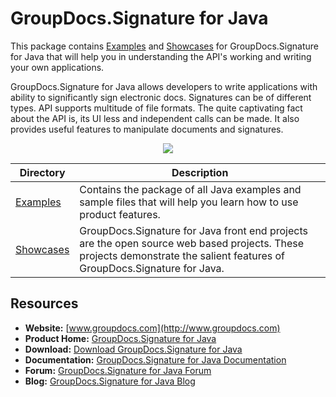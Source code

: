 # GroupDocs.Signature for Java

This package contains [Examples](https://github.com/groupdocs-signature/GroupDocs.Signature-for-Java) and [Showcases](#) for GroupDocs.Signature for Java that will help you in understanding the API's working and writing your own applications.

GroupDocs.Signature for Java allows developers to write applications with ability to significantly sign electronic docs. Signatures can be of different types. API supports multitude of file formats. The quite captivating fact about the API is, its UI less and independent calls can be made. It also provides useful features to manipulate documents and signatures.

<p align="center">

  <a title="Download complete GroupDocs.Signature for Java source code" href="https://codeload.github.com/groupdocs-signature/GroupDocs.Signature-for-Java/zip/master">
	<img src="https://raw.github.com/AsposeExamples/java-examples-dashboard/master/images/downloadZip-Button-Large.png" />
  </a>
</p>

Directory | Description
--------- | -----------
[Examples](https://github.com/groupdocs-signature/GroupDocs.Signature-for-Java)  | Contains the package of all Java examples and sample files that will help you learn how to use product features. 
[Showcases](#)  | GroupDocs.Signature for Java front end projects are the open source web based projects. These projects demonstrate the salient features of GroupDocs.Signature for Java. 

## Resources

+ **Website:** [www.groupdocs.com](http://www.groupdocs.com)
+ **Product Home:** [GroupDocs.Signature for Java](https://www.groupdocs.com/products/signature/java)
+ **Download:** [Download GroupDocs.Signature for Java](https://downloads.groupdocs.com/signature/java)
+ **Documentation:** [GroupDocs.Signature for Java Documentation](https://docs.groupdocs.com/display/signaturejava/Home)
+ **Forum:** [GroupDocs.Signature for Java Forum](https://forum.groupdocs.com/c/signature)
+ **Blog:** [GroupDocs.Signature for Java Blog](https://blog.groupdocs.com/category/groupdocs-signature-product-family/)
